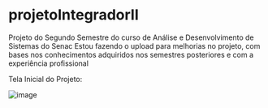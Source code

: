 # projetoIntegradorII

Projeto do Segundo Semestre do curso de Análise e Desenvolvimento de Sistemas do Senac
Estou fazendo o upload para melhorias no projeto, com bases nos conhecimentos adquiridos nos semestres posteriores e com a experiência profissional

Tela Inicial do Projeto:

![image](https://user-images.githubusercontent.com/78769051/184447786-3efc3a51-f0b8-44d1-9ef2-7f2538bdd952.png)
